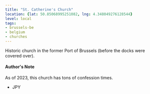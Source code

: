 ```yaml
---
title: "St. Catherine's Church"
location: {lat: 50.85068995251082, lng: 4.348049276128544}
level: local
tags:
- brussels-be
- belgium
- churches
---
```


Historic church in the former Port of Brussels (before the docks were covered over).

#### Author's Note

As of 2023, this church has tons of confession times.

- JPY